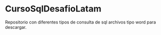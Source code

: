 # CursoSqlDesafioLatam

Repositorio con diferentes tipos de consulta de sql 
archivos tipo word para descargar.